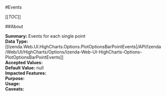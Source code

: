 #Events

[[_TOC_]]

##About

**Summary:**  Events for each single point   
**Data Type:** [[Izenda.Web.UI.HighCharts.Options.PlotOptionsBarPointEvents|/API/Izenda/Web/UI/HighCharts/Options/Izenda-Web-UI-HighCharts-Options-PlotOptionsBarPointEvents]]  
**Accepted Values:**   
**Default Value:** null  
**Impacted Features:**   
**Purpose:**   
**Usage:**   
**Caveats:**   

